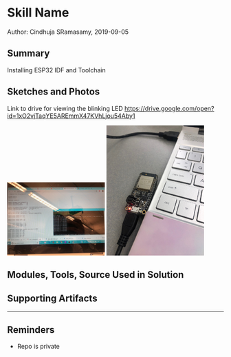 #  Skill Name

Author: Cindhuja SRamasamy, 2019-09-05

## Summary
Installing ESP32 IDF and Toolchain

## Sketches and Photos
Link to drive for viewing the blinking LED
https://drive.google.com/open?id=1xO2vjTaqYE5AREmmX47KVhLjou54Aby1

<img src="./images/IMG_3878.JPG" width="45%" />
<img src="./images/IMG_3879.JPG" width="45%" />



## Modules, Tools, Source Used in Solution


## Supporting Artifacts


-----

## Reminders
- Repo is private
